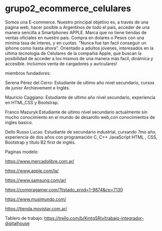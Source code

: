 # grupo2_ecommerce_celulares

Somos una E-commerce. Nuestro principal objetivo es, a través de una pagina web, hacer posíble a Argentínos de todo el país, acceder de una manera sencilla a Smartphones APPLE. Marca que no tiene tiendas de ventas oficiales en nuestro país. 
Compra en dolares o Pesos con una mínima tasa de interes, y en cuotas.
"Nunca fue tan facil conseguir un iphone como hasta ahora".
Orientado a adultos jovenes, interesados en la ultima tecnología de Celulares de la compañia Apple, que buscan la posibilidad de acceder a los mismos de una manera más facil, dinámica y accesible.
Incluimos venta de cargadores y auriculares!

miembros fundadores:

Serena Pérez del Cerro: Estudiante de ultimo año nivel secundario, cursos de junior Archievement e Inglés.

Mauricio Caggiano: Estudiante de ultimo año nivel secundario, experiencia en HTML,CSS y Bootstrap.

Franco Mazuryk:Estudiante de ultimo nivel secundario actualmente sin mucho conocimiento en el mundo de desarollo web,con conocimientos de ingles basico.

Dello Russo Lucas: Estudiante de secundario industrial, cursando 7mo año, experiencia de dos años con programación C, C++ JavaScript HTML , CSS, Bootstrap y título B2 first de inglés.

Paginas modelo:

https://www.mercadolibre.com.ar/

https://www.apple.com/la/

https://www.samsung.com/ar/

https://compragamer.com/?listado_prod=1-9874&cp=7130

https://www.musimundo.com/

https://tienda.movistar.com.ar/


Tablero de trabajo: https://trello.com/b/KmtgSRiv/trabajo-integrador-digitalhouse
